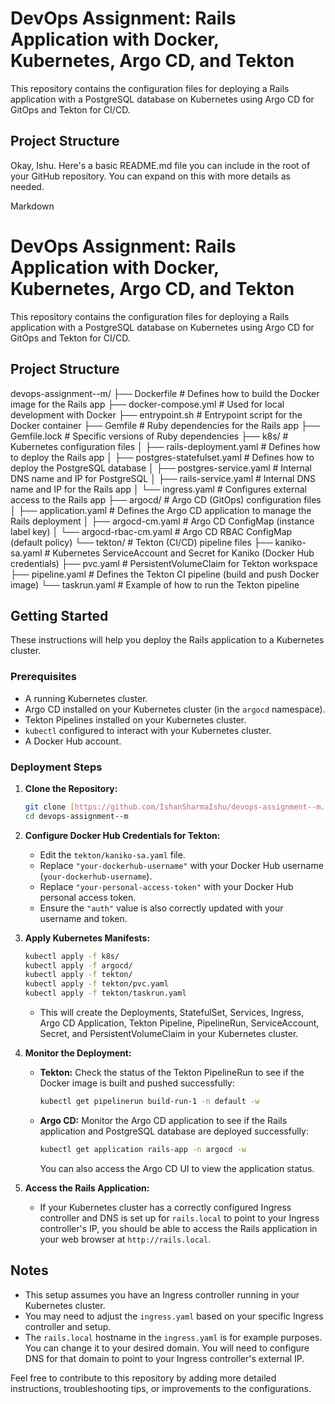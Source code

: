 # DevOps Assignment: Rails Application with Docker, Kubernetes, Argo CD, and Tekton

This repository contains the configuration files for deploying a Rails application with a PostgreSQL database on Kubernetes using Argo CD for GitOps and Tekton for CI/CD.

## Project Structure

Okay, Ishu. Here's a basic README.md file you can include in the root of your GitHub repository. You can expand on this with more details as needed.

Markdown

# DevOps Assignment: Rails Application with Docker, Kubernetes, Argo CD, and Tekton

This repository contains the configuration files for deploying a Rails application with a PostgreSQL database on Kubernetes using Argo CD for GitOps and Tekton for CI/CD.

## Project Structure

devops-assignment--m/
├── Dockerfile            # Defines how to build the Docker image for the Rails app
├── docker-compose.yml    # Used for local development with Docker
├── entrypoint.sh         # Entrypoint script for the Docker container
├── Gemfile               # Ruby dependencies for the Rails app
├── Gemfile.lock          # Specific versions of Ruby dependencies
├── k8s/                  # Kubernetes configuration files
│   ├── rails-deployment.yaml   # Defines how to deploy the Rails app
│   ├── postgres-statefulset.yaml # Defines how to deploy the PostgreSQL database
│   ├── postgres-service.yaml    # Internal DNS name and IP for PostgreSQL
│   ├── rails-service.yaml       # Internal DNS name and IP for the Rails app
│   └── ingress.yaml           # Configures external access to the Rails app
├── argocd/               # Argo CD (GitOps) configuration files
│   ├── application.yaml       # Defines the Argo CD application to manage the Rails deployment
│   ├── argocd-cm.yaml         # Argo CD ConfigMap (instance label key)
│   └── argocd-rbac-cm.yaml    # Argo CD RBAC ConfigMap (default policy)
└── tekton/               # Tekton (CI/CD) pipeline files
├── kaniko-sa.yaml         # Kubernetes ServiceAccount and Secret for Kaniko (Docker Hub credentials)
├── pvc.yaml               # PersistentVolumeClaim for Tekton workspace
├── pipeline.yaml          # Defines the Tekton CI pipeline (build and push Docker image)
└── taskrun.yaml           # Example of how to run the Tekton pipeline

## Getting Started

These instructions will help you deploy the Rails application to a Kubernetes cluster.

### Prerequisites

* A running Kubernetes cluster.
* Argo CD installed on your Kubernetes cluster (in the `argocd` namespace).
* Tekton Pipelines installed on your Kubernetes cluster.
* `kubectl` configured to interact with your Kubernetes cluster.
* A Docker Hub account.

### Deployment Steps

1.  **Clone the Repository:**
    ```bash
    git clone [https://github.com/IshanSharmaIshu/devops-assignment--m.git](https://github.com/IshanSharmaIshu/devops-assignment--m.git)
    cd devops-assignment--m
    ```

2.  **Configure Docker Hub Credentials for Tekton:**
    * Edit the `tekton/kaniko-sa.yaml` file.
    * Replace `"your-dockerhub-username"` with your Docker Hub username (`your-dockerhub-username`).
    * Replace `"your-personal-access-token"` with your Docker Hub personal access token.
    * Ensure the `"auth"` value is also correctly updated with your username and token.

3.  **Apply Kubernetes Manifests:**
    ```bash
    kubectl apply -f k8s/
    kubectl apply -f argocd/
    kubectl apply -f tekton/
    kubectl apply -f tekton/pvc.yaml
    kubectl apply -f tekton/taskrun.yaml
    ```
    * This will create the Deployments, StatefulSet, Services, Ingress, Argo CD Application, Tekton Pipeline, PipelineRun, ServiceAccount, Secret, and PersistentVolumeClaim in your Kubernetes cluster.

4.  **Monitor the Deployment:**
    * **Tekton:** Check the status of the Tekton PipelineRun to see if the Docker image is built and pushed successfully:
        ```bash
        kubectl get pipelinerun build-run-1 -n default -w
        ```
    * **Argo CD:** Monitor the Argo CD application to see if the Rails application and PostgreSQL database are deployed successfully:
        ```bash
        kubectl get application rails-app -n argocd -w
        ```
        You can also access the Argo CD UI to view the application status.

5.  **Access the Rails Application:**
    * If your Kubernetes cluster has a correctly configured Ingress controller and DNS is set up for `rails.local` to point to your Ingress controller's IP, you should be able to access the Rails application in your web browser at `http://rails.local`.

## Notes

* This setup assumes you have an Ingress controller running in your Kubernetes cluster.
* You may need to adjust the `ingress.yaml` based on your specific Ingress controller and setup.
* The `rails.local` hostname in the `ingress.yaml` is for example purposes. You can change it to your desired domain. You will need to configure DNS for that domain to point to your Ingress controller's external IP.

Feel free to contribute to this repository by adding more detailed instructions, troubleshooting tips, or improvements to the configurations.
